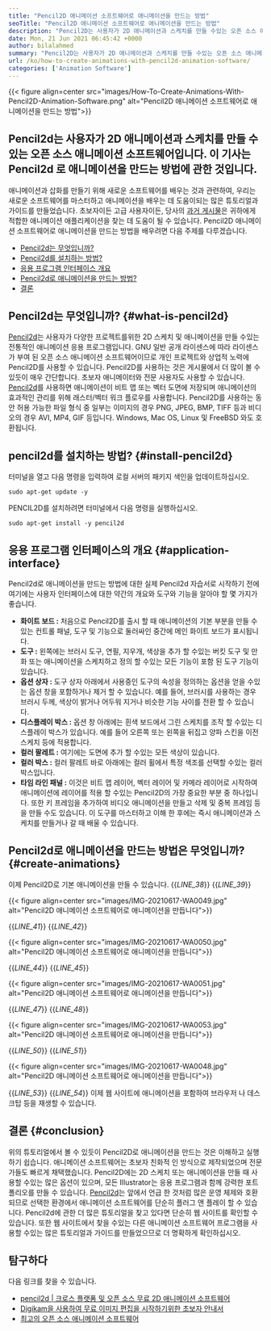 ```yaml
---
title: "Pencil2D 애니메이션 소프트웨어로 애니메이션을 만드는 방법" 
seoTitle: "Pencil2D 애니메이션 소프트웨어로 애니메이션을 만드는 방법" 
description: "Pencil2D는 사용자가 2D 애니메이션과 스케치를 만들 수있는 오픈 소스 애니메이션 소프트웨어입니다. 이 기사는 Pencil2d로 애니메이션을 만드는 방법에 관한 것입니다." 
date: Mon, 21 Jun 2021 06:45:42 +0000
author: bilalahmed
summary: "Pencil2D는 사용자가 2D 애니메이션과 스케치를 만들 수있는 오픈 소스 애니메이션 소프트웨어입니다. 이 기사는 Pencil2d로 애니메이션을 만드는 방법에 관한 것입니다." 
url: /ko/how-to-create-animations-with-pencil2d-animation-software/
categories: ['Animation Software']
---
```


{{< figure align=center src="images/How-To-Create-Animations-With-Pencil2D-Animation-Software.png" alt="Pencil2D 애니메이션 소프트웨어로 애니메이션을 만드는 방법">}}


## **Pencil2d는 사용자가 2D 애니메이션과 스케치를 만들 수있는 오픈 소스 애니메이션 소프트웨어입니다. 이 기사는 Pencil2d** 로 애니메이션을 만드는 방법에 관한 것입니다.
애니메이션과 삽화를 만들기 위해 새로운 소프트웨어를 배우는 것과 관련하여, 우리는 새로운 소프트웨어를 마스터하고 애니메이션을 배우는 데 도움이되는 많은 튜토리얼과 가이드를 만들었습니다. 초보자이든 고급 사용자이든, 당사의 [과거 게시물][1]은 귀하에게 적합한 애니메이션 애플리케이션을 찾는 데 도움이 될 수 있습니다. Pencil2D 애니메이션 소프트웨어로 애니메이션을 만드는 방법을 배우려면 다음 주제를 다루겠습니다.
  * [Pencil2d는 무엇입니까?][2]
  * [Pencil2d를 설치하는 방법?][3]
  * [응용 프로그램 인터페이스 개요][4]
  * [Pencil2d로 애니메이션을 만드는 방법?][5]
  * [결론][6]

## Pencil2d는 무엇입니까? {#what-is-pencil2d}

[Pencil2d][7]는 사용자가 다양한 프로젝트를위한 2D 스케치 및 애니메이션을 만들 수있는 전통적인 애니메이션 응용 프로그램입니다. GNU 일반 공개 라이센스에 따라 라이센스가 부여 된 오픈 소스 애니메이션 소프트웨어이므로 개인 프로젝트와 상업적 노력에 Pencil2D를 사용할 수 있습니다. Pencil2D를 사용하는 것은 게시물에서 더 많이 볼 수 있듯이 매우 간단합니다. 초보자 애니메이터와 전문 사용자도 사용할 수 있습니다.
[Pencil2d][7]를 사용하면 애니메이션이 비트 맵 또는 벡터 도면에 저장되며 애니메이션의 효과적인 관리를 위해 래스터/벡터 워크 플로우를 사용합니다. Pencil2D를 사용하는 동안 허용 가능한 파일 형식 중 일부는 이미지의 경우 PNG, JPEG, BMP, TIFF 등과 비디오의 경우 AVI, MP4, GIF 등입니다. Windows, Mac OS, Linux 및 FreeBSD 와도 호환됩니다.

## pencil2d를 설치하는 방법? {#install-pencil2d}

터미널을 열고 다음 명령을 입력하여 로컬 서버의 패키지 색인을 업데이트하십시오.
```
sudo apt-get update -y

```
PENCIL2D를 설치하려면 터미널에서 다음 명령을 실행하십시오.
```
sudo apt-get install -y pencil2d

```

## 응용 프로그램 인터페이스의 개요 {#application-interface}

Pencil2d로 애니메이션을 만드는 방법에 대한 실제 Pencil2d 자습서로 시작하기 전에 여기에는 사용자 인터페이스에 대한 약간의 개요와 도구와 기능을 알아야 할 몇 가지가 좋습니다.
* **화이트 보드 :**  처음으로 Pencil2D를 출시 할 때 애니메이션의 기본 부분을 만들 수있는 컨트롤 패널, 도구 및 기능으로 둘러싸인 중간에 메인 화이트 보드가 표시됩니다.
* **도구 :**  왼쪽에는 브러시 도구, 연필, 지우개, 색상을 추가 할 수있는 버킷 도구 및 만화 또는 애니메이션을 스케치하고 정의 할 수있는 모든 기능이 포함 된 도구 기능이 있습니다.
* **옵션 상자 :**  도구 상자 아래에서 사용중인 도구의 속성을 정의하는 옵션을 얻을 수있는 옵션 창을 포함하거나 제거 할 수 있습니다. 예를 들어, 브러시를 사용하는 경우 브러시 두께, 색상이 밝거나 어두워 지거나 비슷한 기능 사이를 전환 할 수 있습니다.
* **디스플레이 박스 :**  옵션 창 아래에는 흰색 보드에서 그린 스케치를 조작 할 수있는 디스플레이 박스가 있습니다. 예를 들어 오른쪽 또는 왼쪽을 뒤집고 양파 스킨을 이전 스케치 등에 적용합니다.
* **컬러 팔레트 :**  여기에는 도면에 추가 할 수있는 모든 색상이 있습니다.
* **컬러 박스 :**  컬러 팔레트 바로 아래에는 컬러 휠에서 특정 색조를 선택할 수있는 컬러 박스입니다.
* **타임 라인 패널 :**  이것은 비트 맵 레이어, 벡터 레이어 및 카메라 레이어로 시작하여 애니메이션에 레이어를 적용 할 수있는 Pencil2D의 가장 중요한 부분 중 하나입니다. 또한 키 프레임을 추가하여 비디오 애니메이션을 만들고 삭제 및 중복 프레임 등을 만들 수도 있습니다.
이 도구를 마스터하고 이해 한 후에는 즉시 애니메이션과 스케치를 만들거나 갈 때 배울 수 있습니다.

## Pencil2d로 애니메이션을 만드는 방법은 무엇입니까? {#create-animations}

이제 Pencil2D로 기본 애니메이션을 만들 수 있습니다.
{{_LINE_38_}}
{{_LINE_39_}}

{{< figure align=center src="images/IMG-20210617-WA0049.jpg" alt="Pencil2D 애니메이션 소프트웨어로 애니메이션을 만듭니다">}}

{{_LINE_41_}}
{{_LINE_42_}}

{{< figure align=center src="images/IMG-20210617-WA0050.jpg" alt="Pencil2D 애니메이션 소프트웨어로 애니메이션을 만듭니다">}}

{{_LINE_44_}}
{{_LINE_45_}}

{{< figure align=center src="images/IMG-20210617-WA0051.jpg" alt="Pencil2D 애니메이션 소프트웨어로 애니메이션을 만듭니다">}}

{{_LINE_47_}}
{{_LINE_48_}}

{{< figure align=center src="images/IMG-20210617-WA0053.jpg" alt="Pencil2D 애니메이션 소프트웨어로 애니메이션을 만듭니다">}}

{{_LINE_50_}}
{{_LINE_51_}}

{{< figure align=center src="images/IMG-20210617-WA0048.jpg" alt="Pencil2D 애니메이션 소프트웨어로 애니메이션을 만듭니다">}}

{{_LINE_53_}}
{{_LINE_54_}}
이제 웹 사이트에 애니메이션을 포함하여 브라우저 나 데스크탑 등을 재생할 수 있습니다.

## 결론 {#conclusion}

위의 튜토리얼에서 볼 수 있듯이 Pencil2D로 애니메이션을 만드는 것은 이해하고 실행하기 쉽습니다. 애니메이션 소프트웨어는 초보자 친화적 인 방식으로 제작되었으며 전문가들도 빠르게 채택했습니다. Pencil2D에는 2D 스케치 또는 애니메이션을 만들 때 사용할 수있는 많은 옵션이 있으며, 모든 Illustrator는 응용 프로그램과 함께 강력한 포트폴리오를 만들 수 있습니다.
[Pencil2d][7]는 앞에서 언급 한 것처럼 많은 운영 체제와 호환되므로 선택한 환경에서 애니메이션 소프트웨어를 단순히 플러그 앤 플레이 할 수 있습니다. Pencil2d에 관한 더 많은 튜토리얼을 찾고 있다면 단순히 웹 사이트를 확인할 수 있습니다. 또한 웹 사이트에서 찾을 수있는 다른 애니메이션 소프트웨어 프로그램을 사용할 수있는 많은 튜토리얼과 가이드를 만들었으므로 더 명확하게 확인하십시오.

## 탐구하다
다음 링크를 찾을 수 있습니다.
  * [pencil2d | 크로스 플랫폼 및 오픈 소스 무료 2D 애니메이션 소프트웨어][7]
  * [Digikam을 사용하여 무료 이미지 편집을 시작하기위한 초보자 안내서][8]
  * [최고의 오픈 소스 애니메이션 소프트웨어][9]



[1]: https://blog.containerize.com/
[2]: #what-is-pencil2d
[3]: #install-pencil2d
[4]: #application-interface
[5]: #create-animations
[6]: #conclusion
[7]: https://products.containerize.com/animation-software/pencil2d/
[8]: https://blog.containerize.com/animation-software/beginners-guide-to-start-free-image-editing-using-digikam/
[9]: https://products.containerize.com/animation-software/

